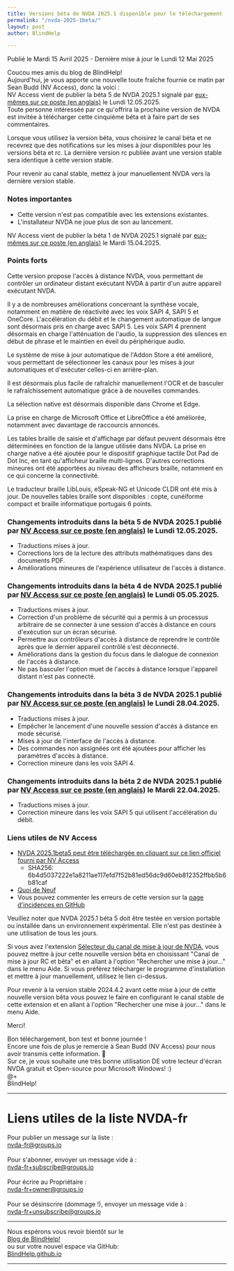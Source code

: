 ```yaml
---
title: Versions béta de NVDA 2025.1 disponible pour le téléchargement
permalink: "/nvda-2025-1beta/"
layout: post
author: BlindHelp

---
```


<footer>Publié le Mardi 15 Avril 2025 - Dernière mise à jour le Lundi 12 Mai 2025</footer>

Coucou mes amis du blog de BlindHelp!    
Aujourd'hui, je vous apporte une nouvelle toute fraîche fournie ce matin par Sean Budd (NV Access), donc la voici :    
NV Access vient de publier la béta 5 de NVDA 2025.1 signalé par [eux-mêmes sur ce poste (en anglais)](https://www.nvaccess.org/post/nvda-2025-1beta5) le Lundi 12.05.2025.    
Toute personne intéressée par ce qu'offrira la prochaine version de NVDA est invitée à télécharger cette cinquième béta et à faire part de ses commentaires.    

Lorsque vous utilisez la version béta, vous choisirez le canal béta  et ne recevrez que des notifications sur les mises à jour disponibles pour les versions béta  et rc. La dernière version rc publiée avant une version stable sera identique à cette version stable.

Pour revenir au canal stable, mettez à jour manuellement NVDA vers la dernière version stable.

### Notes importantes

* Cette version n'est pas compatible avec les extensions existantes.
* L'installateur NVDA ne joue plus de son au lancement.

NV Access vient de publier la béta 1 de NVDA 2025.1 signalé par [eux-mêmes sur ce poste (en anglais)](https://www.nvaccess.org/post/nvda-2025-1beta1) le Mardi 15.04.2025.    

### Points forts

Cette version propose l'accès à distance NVDA, vous permettant de contrôler un ordinateur distant exécutant NVDA à partir d'un autre appareil exécutant NVDA.

Il y a de nombreuses améliorations concernant la synthèse vocale, notamment en matière de réactivité avec les voix SAPI 4, SAPI 5 et OneCore. L'accélération du débit et le changement automatique de langue sont désormais pris en charge avec SAPI 5. Les voix SAPI 4 prennent désormais en charge l'atténuation de l'audio, la suppression des silences en début de phrase et le maintien en éveil du périphérique audio.

Le système de mise à jour automatique de l'Addon Store a été amélioré, vous permettant de sélectionner les canaux pour les mises à jour automatiques et d'exécuter celles-ci en arrière-plan.

Il est désormais plus facile de rafraîchir manuellement l'OCR et de basculer le rafraîchissement automatique grâce à de nouvelles commandes.

La sélection native est désormais disponible dans Chrome et Edge.

La prise en charge de Microsoft Office et LibreOffice a été améliorée, notamment avec davantage de raccourcis annoncés.

Les tables braille de saisie et d'affichage par défaut peuvent désormais être déterminées en fonction de la langue utilisée dans NVDA. La prise en charge native a été ajoutée pour le dispositif graphique tactile Dot Pad de Dot Inc, en tant qu'afficheur braille multi-lignes. D'autres corrections mineures ont été apportées au niveau des afficheurs braille, notamment en ce qui concerne la connectivité.

Le traducteur braille LibLouis, eSpeak-NG et Unicode CLDR ont été mis à jour. De nouvelles tables braille sont disponibles : copte, cunéiforme compact et braille informatique portugais 6 points.

### Changements introduits dans la béta 5 de NVDA 2025.1 publié par [NV Access sur ce poste (en anglais)](https://www.nvaccess.org/post/nvda-2025-1beta5) le Lundi 12.05.2025.    

* Traductions mises à jour.
* Corrections lors de la lecture des attributs mathématiques dans des documents PDF.
* Améliorations mineures de l'expérience utilisateur de l'accès à distance.

### Changements introduits dans la béta 4 de NVDA 2025.1 publié par [NV Access sur ce poste (en anglais)](https://www.nvaccess.org/post/nvda-2025-1beta4) le Lundi 05.05.2025.    

* Traductions mises à jour.
* Correction d'un problème de sécurité qui a permis à un processus arbitraire de se connecter à une session d'accès à distance en cours d'exécution sur un écran sécurisé.
* Permettre aux contrôleurs d'accès à distance de reprendre le contrôle après que le dernier appareil contrôlé s'est déconnecté.
* Améliorations dans la gestion du focus dans le dialogue de connexion de l'accès à distance.
* Ne pas basculer l'option muet de l'accès à distance lorsque l'appareil distant n'est pas connecté.

### Changements introduits dans la béta 3 de NVDA 2025.1 publié par [NV Access sur ce poste (en anglais)](https://www.nvaccess.org/post/nvda-2025-1beta3) le Lundi 28.04.2025.    

* Traductions mises à jour.
* Empêcher le lancement d'une nouvelle session d'accès à distance en mode sécurisé.
* Mises à jour de l'interface de l'accès à distance.
* Des commandes non assignées ont été ajoutées pour afficher les paramètres d'accès à distance.
* Correction mineure dans les voix SAPI 4.

### Changements introduits dans la béta 2 de NVDA 2025.1 publié par [NV Access sur ce poste (en anglais)](https://www.nvaccess.org/post/nvda-2025-1beta2) le Mardi 22.04.2025.    

* Traductions mises à jour.
* Correction mineure dans les voix SAPI 5 qui utilisent l'accélération du débit.

### Liens utiles de NV Access

- [NVDA 2025.1beta5 peut être téléchargée en cliquant sur ce lien officiel fourni par NV Access](https://download.nvaccess.org/releases/2025.1beta5/nvda_2025.1beta5.exe)
   - SHA256: 6b4d5037222e1a8211ae117efd7f52b81ed56dc9d60eb812352ffbb5b6b81caf
- [Quoi de Neuf](https://download.nvaccess.org/releases/2025.1beta5/documentation/fr/changes.html)
- Vous pouvez commenter les erreurs de cette version sur la [page d'incidences en GitHub](https://github.com/nvaccess/nvda/issues)

Veuillez noter que NVDA 2025.1 béta 5 doit être testée en version portable ou installée dans un environnement expérimental. Elle n'est pas destinée à une utilisation de tous les jours.    

Si vous avez l'extension [Sélecteur du canal de mise à jour de NVDA](https://blindhelp.github.io/updateChannel/), vous pouvez mettre à jour cette nouvelle version bêta en choisissant "Canal de mise à jour RC et bêta" et en allant à l'option "Rechercher une mise à jour..." dans le menu Aide. Si vous préférez télécharger le programme d'installation et mettre à jour manuellement, utilisez le lien ci-dessus.

Pour revenir à la version stable 2024.4.2 avant cette mise à jour  de cette nouvelle version bêta  vous pouvez le faire en configurant le canal stable de cette extension et en allant à l'option "Rechercher une mise à jour..." dans le menu Aide. 

Merci!  

Bon téléchargement, bon test et bonne journée !    
Encore une fois de plus je remercie à Sean Budd (NV Access) pour nous avoir transmis cette information. 🤝    
Sur ce, je vous souhaite une très bonne utilisation DE votre lecteur d'écran NVDA gratuit et Open-source pour Microsoft Windows! :)    
@+    
BlindHelp!    

---

# Liens utiles de la liste NVDA-fr #

Pour publier un message sur la liste :    
[nvda-fr@groups.io](mailto:nvda-fr@groups.io)    
<br>
Pour s'abonner, envoyer un message vide à :    
[nvda-fr+subscribe@groups.io](mailto:nvda-fr+subscribe@groups.io)    
<br>
Pour écrire au Propriétaire :    
[nvda-fr+owner@groups.io](mailto:nvda-fr+owner@groups.io)    
<br>
Pour se désinscrire (dommage !), envoyer un message vide à :    
[nvda-fr+unsubscribe@groups.io](mailto:nvda-fr+unsubscribe@groups.io)    

---

Nous espérons vous revoir bientôt sur le      
[Blog de BlindHelp!](http://blindhelp.blogspot.fr/)                    
ou sur  votre nouvel espace via GitHub:                     
[BlindHelp.github.io](https://blindhelp.github.io)                    

---